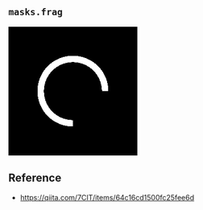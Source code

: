 
## `masks.frag`

<img src="img/masks.gif" width="256">


## Reference

- https://qiita.com/7CIT/items/64c16cd1500fc25fee6d
